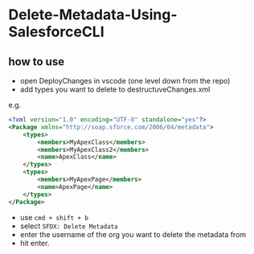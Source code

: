 # Delete-Metadata-Using-SalesforceCLI

## how to use

- open DeployChanges in vscode (one level down from the repo)
- add types you want to delete to destructuveChanges.xml

e.g.
```xml
<?xml version="1.0" encoding="UTF-8" standalone="yes"?>
<Package xmlns="http://soap.sforce.com/2006/04/metadata">
    <types>
        <members>MyApexClass</members>
        <members>MyApexClass2</members>
        <name>ApexClass</name>
    </types>
    <types>
        <members>MyApexPage</members>
        <name>ApexPage</name>
    </types>
</Package>
```
- use ```cmd + shift + b```
- select ```SFDX: Delete Metadata```
- enter the username of the org you want to delete the metadata from
- hit enter.